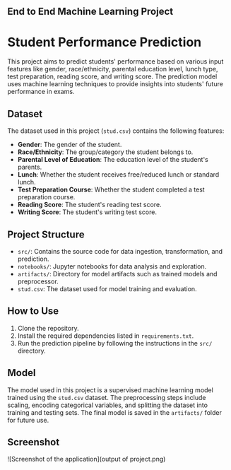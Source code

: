 ## End to End Machine Learning Project
# Student Performance Prediction

This project aims to predict students' performance based on various input features like gender, race/ethnicity, parental education level, lunch type, test preparation, reading score, and writing score. The prediction model uses machine learning techniques to provide insights into students' future performance in exams.

## Dataset

The dataset used in this project (`stud.csv`) contains the following features:
- **Gender**: The gender of the student.
- **Race/Ethnicity**: The group/category the student belongs to.
- **Parental Level of Education**: The education level of the student's parents.
- **Lunch**: Whether the student receives free/reduced lunch or standard lunch.
- **Test Preparation Course**: Whether the student completed a test preparation course.
- **Reading Score**: The student's reading test score.
- **Writing Score**: The student's writing test score.

## Project Structure

- `src/`: Contains the source code for data ingestion, transformation, and prediction.
- `notebooks/`: Jupyter notebooks for data analysis and exploration.
- `artifacts/`: Directory for model artifacts such as trained models and preprocessor.
- `stud.csv`: The dataset used for model training and evaluation.

## How to Use

1. Clone the repository.
2. Install the required dependencies listed in `requirements.txt`.
3. Run the prediction pipeline by following the instructions in the `src/` directory.

## Model

The model used in this project is a supervised machine learning model trained using the `stud.csv` dataset. The preprocessing steps include scaling, encoding categorical variables, and splitting the dataset into training and testing sets. The final model is saved in the `artifacts/` folder for future use.

## Screenshot

![Screenshot of the application](output of project.png)

